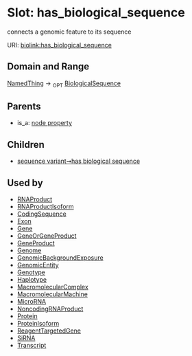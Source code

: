 
# Slot: has_biological_sequence


connects a genomic feature to its sequence

URI: [biolink:has_biological_sequence](https://w3id.org/biolink/vocab/has_biological_sequence)


## Domain and Range

[NamedThing](NamedThing.md) ->  <sub>OPT</sub> [BiologicalSequence](types/BiologicalSequence.md)

## Parents

 *  is_a: [node property](node_property.md)

## Children

 *  [sequence variant➞has biological sequence](sequence_variant_has_biological_sequence.md)

## Used by

 * [RNAProduct](RNAProduct.md)
 * [RNAProductIsoform](RNAProductIsoform.md)
 * [CodingSequence](CodingSequence.md)
 * [Exon](Exon.md)
 * [Gene](Gene.md)
 * [GeneOrGeneProduct](GeneOrGeneProduct.md)
 * [GeneProduct](GeneProduct.md)
 * [Genome](Genome.md)
 * [GenomicBackgroundExposure](GenomicBackgroundExposure.md)
 * [GenomicEntity](GenomicEntity.md)
 * [Genotype](Genotype.md)
 * [Haplotype](Haplotype.md)
 * [MacromolecularComplex](MacromolecularComplex.md)
 * [MacromolecularMachine](MacromolecularMachine.md)
 * [MicroRNA](MicroRNA.md)
 * [NoncodingRNAProduct](NoncodingRNAProduct.md)
 * [Protein](Protein.md)
 * [ProteinIsoform](ProteinIsoform.md)
 * [ReagentTargetedGene](ReagentTargetedGene.md)
 * [SiRNA](SiRNA.md)
 * [Transcript](Transcript.md)
